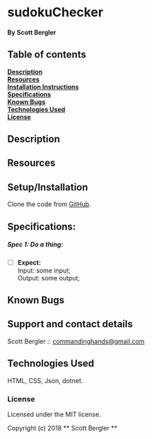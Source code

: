 # sudokuChecker

#### By Scott Bergler

## Table of contents

**[Description](#description)**<br>
**[Resources](#resources)**<br>
**[Installation Instructions](#setup/installation)**<br>
**[Specifications](#specifications)**<br>
**[Known Bugs](#known-bugs)**<br>
**[Technologies Used](#technologies-used)**<br>
**[License](#license)**<br>

## Description

## Resources

## Setup/Installation
Clone the code from [GitHub](https://github.com/skillitzimberg/sudokuChecker).

## Specifications:
##### Spec 1: Do a thing:
- [ ] **Expect:**  
Input: some input;  
Output: some output;

## Known Bugs

## Support and contact details
Scott Bergler :: commandinghands@gmail.com

## Technologies Used

HTML, CSS, Json, dotnet.

### License

Licensed under the MIT license.

Copyright (c) 2018 ** Scott Bergler **
